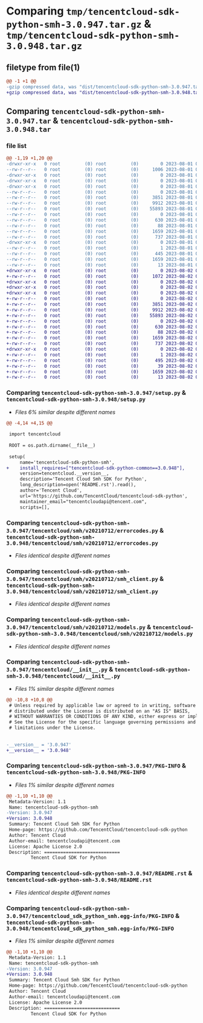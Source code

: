 # Comparing `tmp/tencentcloud-sdk-python-smh-3.0.947.tar.gz` & `tmp/tencentcloud-sdk-python-smh-3.0.948.tar.gz`

## filetype from file(1)

```diff
@@ -1 +1 @@
-gzip compressed data, was "dist/tencentcloud-sdk-python-smh-3.0.947.tar", last modified: Tue Aug  1 00:54:38 2023, max compression
+gzip compressed data, was "dist/tencentcloud-sdk-python-smh-3.0.948.tar", last modified: Wed Aug  2 00:36:15 2023, max compression
```

## Comparing `tencentcloud-sdk-python-smh-3.0.947.tar` & `tencentcloud-sdk-python-smh-3.0.948.tar`

### file list

```diff
@@ -1,19 +1,20 @@
-drwxr-xr-x   0 root         (0) root         (0)        0 2023-08-01 00:54:38.000000 tencentcloud-sdk-python-smh-3.0.947/
--rw-r--r--   0 root         (0) root         (0)     1006 2023-08-01 00:54:37.000000 tencentcloud-sdk-python-smh-3.0.947/setup.py
-drwxr-xr-x   0 root         (0) root         (0)        0 2023-08-01 00:54:38.000000 tencentcloud-sdk-python-smh-3.0.947/tencentcloud/
-drwxr-xr-x   0 root         (0) root         (0)        0 2023-08-01 00:54:38.000000 tencentcloud-sdk-python-smh-3.0.947/tencentcloud/smh/
-drwxr-xr-x   0 root         (0) root         (0)        0 2023-08-01 00:54:38.000000 tencentcloud-sdk-python-smh-3.0.947/tencentcloud/smh/v20210712/
--rw-r--r--   0 root         (0) root         (0)        0 2023-08-01 00:54:37.000000 tencentcloud-sdk-python-smh-3.0.947/tencentcloud/smh/v20210712/__init__.py
--rw-r--r--   0 root         (0) root         (0)     3851 2023-08-01 00:54:37.000000 tencentcloud-sdk-python-smh-3.0.947/tencentcloud/smh/v20210712/errorcodes.py
--rw-r--r--   0 root         (0) root         (0)     9912 2023-08-01 00:54:37.000000 tencentcloud-sdk-python-smh-3.0.947/tencentcloud/smh/v20210712/smh_client.py
--rw-r--r--   0 root         (0) root         (0)    55893 2023-08-01 00:54:37.000000 tencentcloud-sdk-python-smh-3.0.947/tencentcloud/smh/v20210712/models.py
--rw-r--r--   0 root         (0) root         (0)        0 2023-08-01 00:54:37.000000 tencentcloud-sdk-python-smh-3.0.947/tencentcloud/smh/__init__.py
--rw-r--r--   0 root         (0) root         (0)      630 2023-08-01 00:54:37.000000 tencentcloud-sdk-python-smh-3.0.947/tencentcloud/__init__.py
--rw-r--r--   0 root         (0) root         (0)       88 2023-08-01 00:54:38.000000 tencentcloud-sdk-python-smh-3.0.947/setup.cfg
--rw-r--r--   0 root         (0) root         (0)     1659 2023-08-01 00:54:38.000000 tencentcloud-sdk-python-smh-3.0.947/PKG-INFO
--rw-r--r--   0 root         (0) root         (0)      737 2023-08-01 00:54:37.000000 tencentcloud-sdk-python-smh-3.0.947/README.rst
-drwxr-xr-x   0 root         (0) root         (0)        0 2023-08-01 00:54:38.000000 tencentcloud-sdk-python-smh-3.0.947/tencentcloud_sdk_python_smh.egg-info/
--rw-r--r--   0 root         (0) root         (0)        1 2023-08-01 00:54:38.000000 tencentcloud-sdk-python-smh-3.0.947/tencentcloud_sdk_python_smh.egg-info/dependency_links.txt
--rw-r--r--   0 root         (0) root         (0)      445 2023-08-01 00:54:38.000000 tencentcloud-sdk-python-smh-3.0.947/tencentcloud_sdk_python_smh.egg-info/SOURCES.txt
--rw-r--r--   0 root         (0) root         (0)     1659 2023-08-01 00:54:38.000000 tencentcloud-sdk-python-smh-3.0.947/tencentcloud_sdk_python_smh.egg-info/PKG-INFO
--rw-r--r--   0 root         (0) root         (0)       13 2023-08-01 00:54:38.000000 tencentcloud-sdk-python-smh-3.0.947/tencentcloud_sdk_python_smh.egg-info/top_level.txt
+drwxr-xr-x   0 root         (0) root         (0)        0 2023-08-02 00:36:15.000000 tencentcloud-sdk-python-smh-3.0.948/
+-rw-r--r--   0 root         (0) root         (0)     1072 2023-08-02 00:36:15.000000 tencentcloud-sdk-python-smh-3.0.948/setup.py
+drwxr-xr-x   0 root         (0) root         (0)        0 2023-08-02 00:36:15.000000 tencentcloud-sdk-python-smh-3.0.948/tencentcloud/
+drwxr-xr-x   0 root         (0) root         (0)        0 2023-08-02 00:36:15.000000 tencentcloud-sdk-python-smh-3.0.948/tencentcloud/smh/
+drwxr-xr-x   0 root         (0) root         (0)        0 2023-08-02 00:36:15.000000 tencentcloud-sdk-python-smh-3.0.948/tencentcloud/smh/v20210712/
+-rw-r--r--   0 root         (0) root         (0)        0 2023-08-02 00:36:15.000000 tencentcloud-sdk-python-smh-3.0.948/tencentcloud/smh/v20210712/__init__.py
+-rw-r--r--   0 root         (0) root         (0)     3851 2023-08-02 00:36:15.000000 tencentcloud-sdk-python-smh-3.0.948/tencentcloud/smh/v20210712/errorcodes.py
+-rw-r--r--   0 root         (0) root         (0)     9912 2023-08-02 00:36:15.000000 tencentcloud-sdk-python-smh-3.0.948/tencentcloud/smh/v20210712/smh_client.py
+-rw-r--r--   0 root         (0) root         (0)    55893 2023-08-02 00:36:15.000000 tencentcloud-sdk-python-smh-3.0.948/tencentcloud/smh/v20210712/models.py
+-rw-r--r--   0 root         (0) root         (0)        0 2023-08-02 00:36:15.000000 tencentcloud-sdk-python-smh-3.0.948/tencentcloud/smh/__init__.py
+-rw-r--r--   0 root         (0) root         (0)      630 2023-08-02 00:36:15.000000 tencentcloud-sdk-python-smh-3.0.948/tencentcloud/__init__.py
+-rw-r--r--   0 root         (0) root         (0)       88 2023-08-02 00:36:15.000000 tencentcloud-sdk-python-smh-3.0.948/setup.cfg
+-rw-r--r--   0 root         (0) root         (0)     1659 2023-08-02 00:36:15.000000 tencentcloud-sdk-python-smh-3.0.948/PKG-INFO
+-rw-r--r--   0 root         (0) root         (0)      737 2023-08-02 00:36:15.000000 tencentcloud-sdk-python-smh-3.0.948/README.rst
+drwxr-xr-x   0 root         (0) root         (0)        0 2023-08-02 00:36:15.000000 tencentcloud-sdk-python-smh-3.0.948/tencentcloud_sdk_python_smh.egg-info/
+-rw-r--r--   0 root         (0) root         (0)        1 2023-08-02 00:36:15.000000 tencentcloud-sdk-python-smh-3.0.948/tencentcloud_sdk_python_smh.egg-info/dependency_links.txt
+-rw-r--r--   0 root         (0) root         (0)      495 2023-08-02 00:36:15.000000 tencentcloud-sdk-python-smh-3.0.948/tencentcloud_sdk_python_smh.egg-info/SOURCES.txt
+-rw-r--r--   0 root         (0) root         (0)       39 2023-08-02 00:36:15.000000 tencentcloud-sdk-python-smh-3.0.948/tencentcloud_sdk_python_smh.egg-info/requires.txt
+-rw-r--r--   0 root         (0) root         (0)     1659 2023-08-02 00:36:15.000000 tencentcloud-sdk-python-smh-3.0.948/tencentcloud_sdk_python_smh.egg-info/PKG-INFO
+-rw-r--r--   0 root         (0) root         (0)       13 2023-08-02 00:36:15.000000 tencentcloud-sdk-python-smh-3.0.948/tencentcloud_sdk_python_smh.egg-info/top_level.txt
```

### Comparing `tencentcloud-sdk-python-smh-3.0.947/setup.py` & `tencentcloud-sdk-python-smh-3.0.948/setup.py`

 * *Files 6% similar despite different names*

```diff
@@ -4,14 +4,15 @@
 
 import tencentcloud
 
 ROOT = os.path.dirname(__file__)
 
 setup(
     name='tencentcloud-sdk-python-smh',
+    install_requires=["tencentcloud-sdk-python-common==3.0.948"],
     version=tencentcloud.__version__,
     description='Tencent Cloud Smh SDK for Python',
     long_description=open('README.rst').read(),
     author='Tencent Cloud',
     url='https://github.com/TencentCloud/tencentcloud-sdk-python',
     maintainer_email="tencentcloudapi@tencent.com",
     scripts=[],
```

### Comparing `tencentcloud-sdk-python-smh-3.0.947/tencentcloud/smh/v20210712/errorcodes.py` & `tencentcloud-sdk-python-smh-3.0.948/tencentcloud/smh/v20210712/errorcodes.py`

 * *Files identical despite different names*

### Comparing `tencentcloud-sdk-python-smh-3.0.947/tencentcloud/smh/v20210712/smh_client.py` & `tencentcloud-sdk-python-smh-3.0.948/tencentcloud/smh/v20210712/smh_client.py`

 * *Files identical despite different names*

### Comparing `tencentcloud-sdk-python-smh-3.0.947/tencentcloud/smh/v20210712/models.py` & `tencentcloud-sdk-python-smh-3.0.948/tencentcloud/smh/v20210712/models.py`

 * *Files identical despite different names*

### Comparing `tencentcloud-sdk-python-smh-3.0.947/tencentcloud/__init__.py` & `tencentcloud-sdk-python-smh-3.0.948/tencentcloud/__init__.py`

 * *Files 1% similar despite different names*

```diff
@@ -10,8 +10,8 @@
 # Unless required by applicable law or agreed to in writing, software
 # distributed under the License is distributed on an "AS IS" BASIS,
 # WITHOUT WARRANTIES OR CONDITIONS OF ANY KIND, either express or implied.
 # See the License for the specific language governing permissions and
 # limitations under the License.
 
 
-__version__ = '3.0.947'
+__version__ = '3.0.948'
```

### Comparing `tencentcloud-sdk-python-smh-3.0.947/PKG-INFO` & `tencentcloud-sdk-python-smh-3.0.948/PKG-INFO`

 * *Files 1% similar despite different names*

```diff
@@ -1,10 +1,10 @@
 Metadata-Version: 1.1
 Name: tencentcloud-sdk-python-smh
-Version: 3.0.947
+Version: 3.0.948
 Summary: Tencent Cloud Smh SDK for Python
 Home-page: https://github.com/TencentCloud/tencentcloud-sdk-python
 Author: Tencent Cloud
 Author-email: tencentcloudapi@tencent.com
 License: Apache License 2.0
 Description: ============================
         Tencent Cloud SDK for Python
```

### Comparing `tencentcloud-sdk-python-smh-3.0.947/README.rst` & `tencentcloud-sdk-python-smh-3.0.948/README.rst`

 * *Files identical despite different names*

### Comparing `tencentcloud-sdk-python-smh-3.0.947/tencentcloud_sdk_python_smh.egg-info/PKG-INFO` & `tencentcloud-sdk-python-smh-3.0.948/tencentcloud_sdk_python_smh.egg-info/PKG-INFO`

 * *Files 1% similar despite different names*

```diff
@@ -1,10 +1,10 @@
 Metadata-Version: 1.1
 Name: tencentcloud-sdk-python-smh
-Version: 3.0.947
+Version: 3.0.948
 Summary: Tencent Cloud Smh SDK for Python
 Home-page: https://github.com/TencentCloud/tencentcloud-sdk-python
 Author: Tencent Cloud
 Author-email: tencentcloudapi@tencent.com
 License: Apache License 2.0
 Description: ============================
         Tencent Cloud SDK for Python
```


